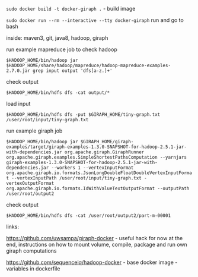 `sudo docker build -t docker-giraph .` - build image

`sudo docker run --rm --interactive --tty docker-giraph` run and go to bash

inside: maven3, git, java8, hadoop, giraph

run example mapreduce job to check hadoop

`$HADOOP_HOME/bin/hadoop jar $HADOOP_HOME/share/hadoop/mapreduce/hadoop-mapreduce-examples-2.7.0.jar grep input output 'dfs[a-z.]+'`

check output

`$HADOOP_HOME/bin/hdfs dfs -cat output/*`

load input

`$HADOOP_HOME/bin/hdfs dfs -put $GIRAPH_HOME/tiny-graph.txt /user/root/input/tiny-graph.txt`

run example giraph job

`$HADOOP_HOME/bin/hadoop jar $GIRAPH_HOME/giraph-examples/target/giraph-examples-1.3.0-SNAPSHOT-for-hadoop-2.5.1-jar-with-dependencies.jar org.apache.giraph.GiraphRunner org.apache.giraph.examples.SimpleShortestPathsComputation --yarnjars giraph-examples-1.3.0-SNAPSHOT-for-hadoop-2.5.1-jar-with-dependencies.jar --workers 1 --vertexInputFormat org.apache.giraph.io.formats.JsonLongDoubleFloatDoubleVertexInputFormat --vertexInputPath /user/root/input/tiny-graph.txt -vertexOutputFormat org.apache.giraph.io.formats.IdWithValueTextOutputFormat --outputPath /user/root/output2`

check output

`$HADOOP_HOME/bin/hdfs dfs -cat /user/root/output2/part-m-00001`

links: 

https://github.com/uwsampa/giraph-docker - useful hack for now at the end, instructions on how to mount volume, compile, package and run own giraph computations

https://github.com/sequenceiq/hadoop-docker - base docker image - variables in dockerfile

